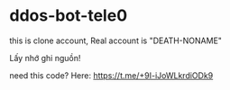 # ddos-bot-tele0
this is clone account, Real account is "DEATH-NONAME"

Lấy nhớ ghi nguồn! 

need this code? Here: https://t.me/+9I-iJoWLkrdiODk9
